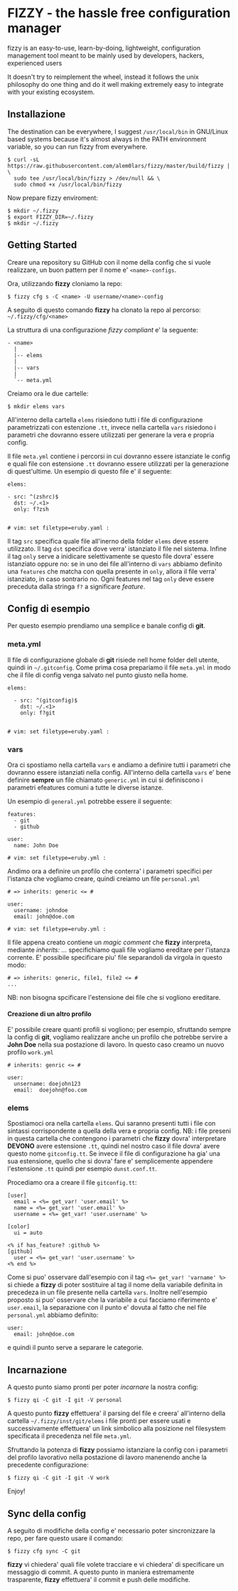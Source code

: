 # FIZZY - the hassle free configuration manager
fizzy is an easy-to-use, learn-by-doing, lightweight, configuration management
tool meant to be mainly used by developers, hackers, experienced users

It doesn't try to reimplement the wheel, instead it follows the unix philosophy
do one thing and do it well making extremely easy to integrate with your 
existing ecosystem.

## Installazione
The destination can be everywhere, I suggest `/usr/local/bin` in GNU/Linux 
based systems because it's almost always in the PATH environment variable, 
so you can run fizzy from everywhere.

```
$ curl -sL https://raw.githubusercontent.com/alem0lars/fizzy/master/build/fizzy | \
  sudo tee /usr/local/bin/fizzy > /dev/null && \
  sudo chmod +x /usr/local/bin/fizzy
```

Now prepare fizzy enviroment:

```
$ mkdir ~/.fizzy
$ export FIZZY_DIR=~/.fizzy
$ mkdir ~/.fizzy
```

## Getting Started
Creare una repository su GitHub con il nome della config che si vuole 
realizzare, un buon pattern per il nome e' `<name>-configs`.

Ora, utilizzando **fizzy** cloniamo la repo:
```
$ fizzy cfg s -C <name> -U username/<name>-config
```
A seguito di questo comando **fizzy** ha clonato la repo al percorso: 
`~/.fizzy/cfg/<name>`

La struttura di una configurazione *fizzy compliant* e' la seguente:
```
- <name>
  |
  |-- elems
  |
  |-- vars
  |
  `-- meta.yml
```
Creiamo ora le due cartelle:
```
$ mkdir elems vars
```

All'interno della cartella `elems` risiedono tutti i file di configurazione
parametrizzati con estenzione `.tt`, invece nella cartella `vars` risiedono 
i parametri che dovranno essere utilizzati per generare la vera e 
propria config.

Il file `meta.yml` contiene i percorsi in cui dovranno essere istanziate le
config e quali file con estensione `.tt` dovranno essere utilizzati per la
generazione di quest'ultime.
Un esempio di questo file e' il seguente:
```
elems:

- src: ^(zshrc)$
  dst: ~/.<1>
  only: f?zsh


# vim: set filetype=eruby.yaml :
```
Il tag `src` specifica quale file all'inerno della folder `elems` deve essere
utilizzato. Il tag `dst` specifica dove verra' istanziato il file nel sistema.
Infine il tag `only` serve a inidicare selettivamente se questo file dovra'
essere istanziato oppure no: se in uno dei file all'interno di `vars` abbiamo 
definito una `features` che matcha con quella presente in `only`, allora il 
file verra' istanziato, in caso sontrario no. Ogni features nel tag `only` deve 
essere preceduta dalla stringa `f?` a significare *feature*.

## Config di esempio

Per questo esempio prendiamo una semplice e banale config di **git**.

### meta.yml
Il file di configurazione globale di **git** risiede nell home folder dell 
utente, quindi in `~/.gitconfig`.
Come prima cosa prepariamo il file `meta.yml` in modo che il file di config
venga salvato nel punto giusto nella home.
```
elems:

  - src: ^(gitconfig)$
    dst: ~/.<1>
    only: f?git


# vim: set filetype=eruby.yaml :
```
### vars
Ora ci spostiamo nella cartella `vars` e andiamo a definire tutti i parametri
che dovranno essere istanziati nella config.
All'interno della cartella `vars` e' bene definire **sempre** un file chiamato
`generic.yml` in cui si definiscono i parametri efeatures comuni a tutte le 
diverse istanze.

Un esempio di `general.yml` potrebbe essere il seguente:
```
features:
  - git
  - github

user:
  name: John Doe

# vim: set filetype=eruby.yml :
```

Andimo ora a definire un profilo che conterra' i parametri specifici per 
l'istanza che vogliamo creare, quindi creiamo un file `personal.yml`
```
# => inherits: generic <= #

user:
  username: johndoe
  email: john@doe.com

# vim: set filetype=eruby.yml :
```
Il file appena creato contiene un *magic comment* che **fizzy** interpreta, 
mediante *inherits: ...* specifichiamo quali file vogliamo ereditare per 
l'istanza corrente.
E' possibile specificare piu' file separandoli da virgola in questo modo:
```
# => inherits: generic, file1, file2 <= #
...
```
NB: non bisogna spcificare l'estensione dei file che si vogliono ereditare.

#### Creazione di un altro profilo
E' possibile creare quanti profili si vogliono; per esempio, sfruttando sempre 
la config di **git**, vogliamo realizzare anche un profilo che potrebbe servire 
a **John Doe** nella sua postazione di lavoro. In questo caso creamo un nuovo 
profilo `work.yml`
```
# inherits: genric <= #

user:
  unsername: doejohn123
  email:  doejohn@foo.com
```

### elems

Spostiamoci ora nella cartella `elems`. Qui saranno presenti tutti i file 
con sintassi corrispondente a quella della vera e propria config. 
NB: i file preseni in questa cartella che contengono i parametri che **fizzy** 
dovra' interpretare **DEVONO** avere estensione `.tt`, quindi nel nostro caso il
 file dovra' avere questo nome `gitconfig.tt`. Se invece il file di 
 configurazione ha gia' una sua estensione, quello che si dovra' fare e' 
semplicemente appendere l'estensione `.tt` quindi per esempio `dunst.conf.tt`.

Procediamo ora a creare il file `gitconfig.tt`:
```
[user]
  email = <%= get_var! 'user.email' %>
  name = <%= get_var! 'user.email' %>
  username = <%= get_var! 'user.username' %>

[color]
  ui = auto

<% if has_feature? :github %>
[github]
  user = <%= get_var! 'user.username' %>
<% end %>
```
Come si puo' osservare dall'esempio con il tag `<%= get_var! 'varname' %>`
si chiede a **fizzy** di poter sostituire al tag il nome della variabile 
definita in precedeza in un file presente nella cartella `vars`. Inoltre 
nell'esempio proposto si puo' osservare che la variabile a cui facciamo 
riferimento e' `user.email`, la separazione con il punto e' dovuta al fatto 
che nel file `personal.yml` abbiamo definito:
```
user:
  email: john@doe.com
```
e quindi il punto serve a separare le categorie.

## Incarnazione
A questo punto siamo pronti per poter *incarnare* la nostra config:
```
$ fizzy qi -C git -I git -V personal
```
A questo punto **fizzy** effettuera' il parsing del file e creera' all'interno 
della cartella `~/.fizzy/inst/git/elems` i file pronti per essere usati e 
successivamente effettuera' un link simbolico alla posizione nel filesystem 
specificata il precedenza nel file `meta.yml`.

Sfruttando la potenza di **fizzy** possiamo istanziare la config con i parametri
 del profilo lavorativo nella postazione di lavoro manenendo anche la precedente
 configurazione:
```
$ fizzy qi -C git -I git -V work
```

Enjoy!

## Sync della config
A seguito di modifiche della config e' necessario poter sincronizzare la repo, 
per fare questo usare il comando:
```
$ fizzy cfg sync -C git
```
**fizzy** vi chiedera' quali file volete tracciare e vi chiedera' di specificare 
un messaggio di commit. A questo punto in maniera estremamente trasparente, 
**fizzy** effettuera' il commit e push delle modifiche.
